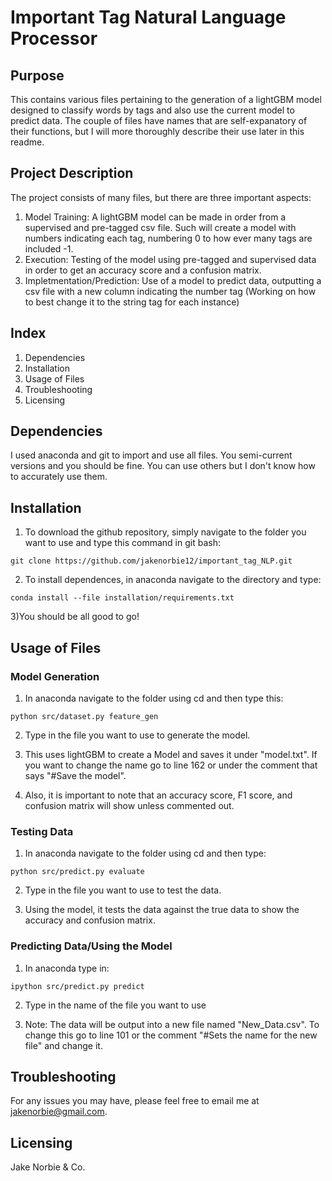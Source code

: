 # Important Tag Natural Language Processor

## Purpose
This contains various files pertaining to the generation of a lightGBM model designed to classify words by tags and also use the current model to predict data. The couple of files have names that are self-expanatory of their functions, but I will more thoroughly describe their use later in this readme.

## Project Description

The project consists of many files, but there are three important aspects:
1) Model Training: A lightGBM model can be made in order from a supervised and pre-tagged csv file. Such will create a model with numbers indicating each tag, numbering 0 to how ever many tags are included -1.
2) Execution: Testing of the model using pre-tagged and supervised data in order to get an accuracy score and a confusion matrix.
3) Impletmentation/Prediction: Use of a model to predict data, outputting a csv file with a new column indicating the number tag (Working on how to best change it to the string tag for each instance)

## Index

1. Dependencies
2. Installation
3. Usage of Files
4. Troubleshooting
5. Licensing

## Dependencies

I used anaconda and git to import and use all files. You semi-current versions and you should be fine. You can use others but I don't know how to accurately use them.

## Installation

1) To download the github repository, simply navigate to the folder you want to use and type this command in git bash:
```
git clone https://github.com/jakenorbie12/important_tag_NLP.git
```

2) To install dependences, in anaconda navigate to the directory and type:
```
conda install --file installation/requirements.txt
```

3)You should be all good to go!

## Usage of Files

### Model Generation

1) In anaconda navigate to the folder using cd and then type this:
```
python src/dataset.py feature_gen
```
2) Type in the file you want to use to generate the model. 

3) This uses lightGBM to create a Model and saves it under "model.txt". If you want to change the name go to line 162 or under the comment that says "#Save the model".

4) Also, it is important to note that an accuracy score, F1 score, and confusion matrix will show unless commented out.

### Testing Data

1) In anaconda navigate to the folder using cd and then type:
```
python src/predict.py evaluate
```
2) Type in the file you want to use to test the data.

3) Using the model, it tests the data against the true data to show the accuracy and confusion matrix.

### Predicting Data/Using the Model

1) In anaconda type in:
```
ipython src/predict.py predict
```
2) Type in the name of the file you want to use

3) Note: The data will be output into a new file named "New_Data.csv". To change this go to line 101 or the comment "#Sets the name for the new file" and change it.

## Troubleshooting

For any issues you may have, please feel free to email me at jakenorbie@gmail.com.

## Licensing

Jake Norbie & Co.
